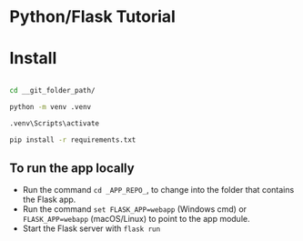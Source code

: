# Python/Flask Tutorial

# Install
```bash

cd __git_folder_path/

python -m venv .venv

.venv\Scripts\activate

pip install -r requirements.txt

```

## To run the app locally

- Run the command `cd _APP_REPO_`, to change into the folder that contains the Flask app.
- Run the command `set FLASK_APP=webapp` (Windows cmd) or `FLASK_APP=webapp` (macOS/Linux) to point to the app module.
- Start the Flask server with `flask run`
